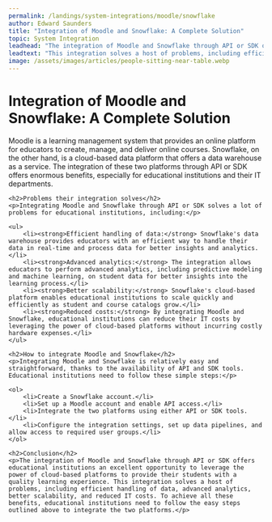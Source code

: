```yaml
---
permalink: /landings/system-integrations/moodle/snowflake
author: Edward Saunders
title: "Integration of Moodle and Snowflake: A Complete Solution"
topic: System Integration
leadhead: "The integration of Moodle and Snowflake through API or SDK offers educational institutions an excellent opportunity to leverage the power of cloud-based platforms to provide their students with a quality learning experience"
leadtext: "This integration solves a host of problems, including efficient handling of data, advanced analytics, better scalability, and reduced IT costs. To achieve all these benefits, educational institutions need to follow the easy steps outlined above to integrate the two platforms."
image: /assets/images/articles/people-sitting-near-table.webp
---
```

<div class="arttext">	<h1>Integration of Moodle and Snowflake: A Complete Solution</h1>
	<p>Moodle is a learning management system that provides an online platform for educators to create, manage, and deliver online courses. Snowflake, on the other hand, is a cloud-based data platform that offers a data warehouse as a service. The integration of these two platforms through API or SDK offers enormous benefits, especially for educational institutions and their IT departments.</p>

	<h2>Problems their integration solves</h2>
	<p>Integrating Moodle and Snowflake through API or SDK solves a lot of problems for educational institutions, including:</p>

	<ul>
		<li><strong>Efficient handling of data:</strong> Snowflake's data warehouse provides educators with an efficient way to handle their data in real-time and process data for better insights and analytics.</li>
		<li><strong>Advanced analytics:</strong> The integration allows educators to perform advanced analytics, including predictive modeling and machine learning, on student data for better insights into the learning process.</li>
		<li><strong>Better scalability:</strong> Snowflake's cloud-based platform enables educational institutions to scale quickly and efficiently as student and course catalogs grow.</li>
		<li><strong>Reduced costs:</strong> By integrating Moodle and Snowflake, educational institutions can reduce their IT costs by leveraging the power of cloud-based platforms without incurring costly hardware expenses.</li>
	</ul>

	<h2>How to integrate Moodle and Snowflake</h2>
	<p>Integrating Moodle and Snowflake is relatively easy and straightforward, thanks to the availability of API and SDK tools. Educational institutions need to follow these simple steps:</p>

	<ol>
		<li>Create a Snowflake account.</li>
		<li>Set up a Moodle account and enable API access.</li>
		<li>Integrate the two platforms using either API or SDK tools.</li>
		<li>Configure the integration settings, set up data pipelines, and allow access to required user groups.</li>
	</ol>

	<h2>Conclusion</h2>
	<p>The integration of Moodle and Snowflake through API or SDK offers educational institutions an excellent opportunity to leverage the power of cloud-based platforms to provide their students with a quality learning experience. This integration solves a host of problems, including efficient handling of data, advanced analytics, better scalability, and reduced IT costs. To achieve all these benefits, educational institutions need to follow the easy steps outlined above to integrate the two platforms.</p>

</div>